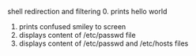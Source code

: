 shell redirection and filtering
0. prints hello world
1. prints confused smiley to screen
2. displays content of /etc/passwd file
3. displays content of /etc/passwd and /etc/hosts files